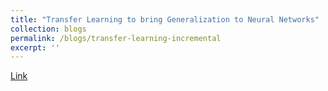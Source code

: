 ```yaml
---
title: "Transfer Learning to bring Generalization to Neural Networks"
collection: blogs
permalink: /blogs/transfer-learning-incremental
excerpt: ''
---
```


[Link](https://software.intel.com/en-us/articles/part-1-using-transfer-learning-to-introduce-generalization-in-models)